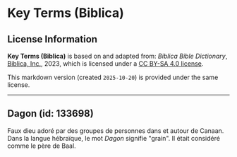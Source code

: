 # Key Terms (Biblica)

## License Information

**Key Terms (Biblica)** is based on and adapted from: _Biblica Bible Dictionary_, [Biblica, Inc.](https://www.biblica.com/), 2023, which is licensed under a [CC BY-SA 4.0 license](https://creativecommons.org/licenses/by-sa/4.0/legalcode.en).

This markdown version (created `2025-10-20`) is provided under the same license.



--------------------------------

## Dagon (id: 133698)

Faux dieu adoré par des groupes de personnes dans et autour de Canaan. Dans la langue hébraïque, le mot *Dagon* signifie "grain". Il était considéré comme le père de Baal.


